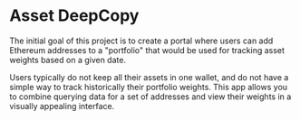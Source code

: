 # Asset DeepCopy

The initial goal of this project is to create a portal where users can 
add Ethereum addresses to a "portfolio" that would be used for tracking 
asset weights based on a given date. 

Users typically do not keep all their assets in one wallet, and do not have a
simple way to track historically their portfolio weights. This app allows you 
to combine querying data for a set of addresses and view their weights in a 
visually appealing interface.

